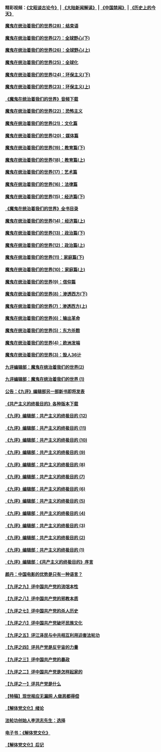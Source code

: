 #### 精彩视频：[《文昭谈古论今》](https://github.com/gfw-breaker/wenzhao/blob/master/README.md?t=01091231) | [《大陆新闻解读》](https://github.com/gfw-breaker/ntdtv-comedy/blob/master/README.md?t=01091231) | [《中国禁闻》](https://github.com/gfw-breaker/ntdtv-news/blob/master/README.md?t=01091231) | [《历史上的今天》](https://github.com/gfw-breaker/today-in-history/blob/master/README.md?t=01091231) 

#### [魔鬼在统治着我们的世界(28)：结束语](../pages/nsc422/n10936246.md?t=01091231) 

#### [魔鬼在统治着我们的世界(27)：全球野心(下)](../pages/nsc422/n10928319.md?t=01091231) 

#### [魔鬼在统治着我们的世界(26)：全球野心(上)](../pages/nsc422/n10900318.md?t=01091231) 

#### [魔鬼在统治着我们的世界(25)：全球化](../pages/nsc422/n10788205.md?t=01091231) 

#### [魔鬼在统治着我们的世界(24)：环保主义(下)](../pages/nsc422/n10695307.md?t=01091231) 

#### [魔鬼在统治着我们的世界(23)：环保主义(上)](../pages/nsc422/n10688613.md?t=01091231) 

#### [《魔鬼在统治着我们的世界》音频下载](../pages/nsc422/n10635553.md?t=01091231) 

#### [魔鬼在统治着我们的世界(22)：恐怖主义](../pages/nsc422/n10614727.md?t=01091231) 

#### [魔鬼在统治着我们的世界(21)：文化篇](../pages/nsc422/n10597706.md?t=01091231) 

#### [魔鬼在统治着我们的世界(20)：媒体篇](../pages/nsc422/n10586579.md?t=01091231) 

#### [魔鬼在统治着我们的世界(19)：教育篇(下)](../pages/nsc422/n10564808.md?t=01091231) 

#### [魔鬼在统治着我们的世界(18)：教育篇(上)](../pages/nsc422/n10526970.md?t=01091231) 

#### [魔鬼在统治着我们的世界(17)：艺术篇](../pages/nsc422/n10499093.md?t=01091231) 

#### [魔鬼在统治着我们的世界(16)：法律篇](../pages/nsc422/n10485969.md?t=01091231) 

#### [魔鬼在统治着我们的世界(15)：经济篇(下)](../pages/nsc422/n10469975.md?t=01091231) 

#### [《魔鬼在统治着我们的世界》全书目录](../pages/nsc422/n10464261.md?t=01091231) 

#### [魔鬼在统治着我们的世界(14)：经济篇(上)](../pages/nsc422/n10457370.md?t=01091231) 

#### [魔鬼在统治着我们的世界(13)：政治篇(下)](../pages/nsc422/n10448270.md?t=01091231) 

#### [魔鬼在统治着我们的世界(12)：政治篇(上)](../pages/nsc422/n10444576.md?t=01091231) 

#### [魔鬼在统治着我们的世界(11)：家庭篇(下)](../pages/nsc422/n10440961.md?t=01091231) 

#### [魔鬼在统治着我们的世界(10)：家庭篇(上)](../pages/nsc422/n10435448.md?t=01091231) 

#### [魔鬼在统治着我们的世界(9)：信仰篇](../pages/nsc422/n10432159.md?t=01091231) 

#### [魔鬼在统治着我们的世界(8)：渗透西方(下)](../pages/nsc422/n10429603.md?t=01091231) 

#### [魔鬼在统治着我们的世界(7)：渗透西方(上)](../pages/nsc422/n10426013.md?t=01091231) 

#### [魔鬼在统治着我们的世界(6)：输出革命](../pages/nsc422/n10421536.md?t=01091231) 

#### [魔鬼在统治着我们的世界(5)：东方杀戮](../pages/nsc422/n10417707.md?t=01091231) 

#### [魔鬼在统治着我们的世界(4)：欧洲发端](../pages/nsc422/n10414890.md?t=01091231) 

#### [魔鬼在统治着我们的世界(3)：毁人36计](../pages/nsc422/n10411583.md?t=01091231) 

#### [九评编辑部：魔鬼在统治着我们的世界(2)](../pages/nsc422/n10410036.md?t=01091231) 

#### [九评编辑部：魔鬼在统治着我们的世界 (1)](../pages/nsc422/n10406825.md?t=01091231) 

#### [公告：《九评》编辑部另一部新书即将发表](../pages/nsc422/n10405104.md?t=01091231) 

#### [《共产主义的终极目的》各种版本下载](../pages/nsc422/n10022138.md?t=01091231) 

#### [《九评》编辑部：共产主义的终极目的 (12)](../pages/nsc422/n9933272.md?t=01091231) 

#### [《九评》编辑部：共产主义的终极目的 (11)](../pages/nsc422/n9924973.md?t=01091231) 

#### [《九评》编辑部：共产主义的终极目的 (10)](../pages/nsc422/n9920883.md?t=01091231) 

#### [《九评》编辑部：共产主义的终极目的 (9)](../pages/nsc422/n9916363.md?t=01091231) 

#### [《九评》编辑部：共产主义的终极目的 (8)](../pages/nsc422/n9912488.md?t=01091231) 

#### [《九评》编辑部：共产主义的终极目的 (7)](../pages/nsc422/n9901176.md?t=01091231) 

#### [《九评》编辑部：共产主义的终极目的 (6)](../pages/nsc422/n9899359.md?t=01091231) 

#### [《九评》编辑部：共产主义的终极目的 (5)](../pages/nsc422/n9893174.md?t=01091231) 

#### [《九评》编辑部：共产主义的终极目的 (4)](../pages/nsc422/n9891246.md?t=01091231) 

#### [《九评》编辑部：共产主义的终极目的 (3)](../pages/nsc422/n9879879.md?t=01091231) 

#### [《九评》编辑部：共产主义的终极目的 (2)](../pages/nsc422/n9876205.md?t=01091231) 

#### [《九评》编辑部：共产主义的终极目的 (1)](../pages/nsc422/n9865857.md?t=01091231) 

#### [《九评》编辑部：《共产主义的终极目的》序言](../pages/nsc422/n9862666.md?t=01091231) 

#### [颜丹：中国电影的优势是只有一种语言？](../pages/nsc422/n9583062.md?t=01091231) 

#### [【九评之九】评中国共产党的流氓本性](../pages/nsc422/n737542.md?t=01091231) 

#### [【九评之八】评中国共产党的邪教本质](../pages/nsc422/n735942.md?t=01091231) 

#### [【九评之七】评中国共产党的杀人历史](../pages/nsc422/n733806.md?t=01091231) 

#### [【九评之六】评中国共产党破坏民族文化](../pages/nsc422/n731667.md?t=01091231) 

#### [【九评之五】评江泽民与中共相互利用迫害法轮功](../pages/nsc422/n730058.md?t=01091231) 

#### [【九评之四】评共产党是反宇宙的力量](../pages/nsc422/n727814.md?t=01091231) 

#### [【九评之三】评中国共产党的暴政](../pages/nsc422/n725597.md?t=01091231) 

#### [【九评之二】评中国共产党是怎样起家的](../pages/nsc422/n723946.md?t=01091231) 

#### [【九评之一】评共产党是什么](../pages/nsc422/n722529.md?t=01091231) 

#### [【特稿】现世报应无漏网 人做恶都得偿](../pages/nsc422/n4215167.md?t=01091231) 

#### [【解体党文化】绪论](../pages/nsc422/n1449356.md?t=01091231) 

#### [法轮功创始人李洪志先生：选择](../pages/nsc422/n3580738.md?t=01091231) 

#### [电子书：《解体党文化》](../pages/nsc422/n1573484.md?t=01091231) 

#### [【解体党文化】后记](../pages/nsc422/n1531999.md?t=01091231) 


